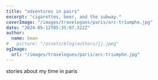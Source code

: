 ```yaml
---
title: "adventures in pairs"
excerpt: "cigarettes, beer, and the subway."
coverImage: "/images/travelogues/paris/arc-triumphe.jpg"
date: "2024-05-12T05:35:07.322Z"
author:
  name: Sean
#   picture: "/assets/blog/authors/jj.jpeg"
ogImage:
  url: "/images/travelogues/paris/arc-triumphe.jpg"
---
```


stories about my time in paris